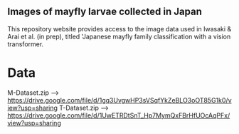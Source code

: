 ## Images of mayfly larvae collected in Japan
This repository website provides access to the image data used in Iwasaki & Arai et al. (in prep), titled 'Japanese mayfly family classification with a vision transformer.
# Data
M-Dataset.zip --> https://drive.google.com/file/d/1gq3UvgwHP3sVSqfYkZeBLO3oOT85G1k0/view?usp=sharing
T-Dataset.zip --> https://drive.google.com/file/d/1UwETRDtSnT_Hp7MymQxFBrHfUOcAqPFx/view?usp=sharing

